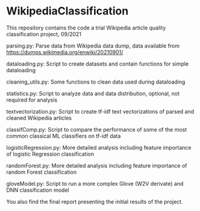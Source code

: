 # WikipediaClassification
This repository contains the code a trial Wikipedia article quality classification project, 09/2021


parsing.py: Parse data from Wikipedia data dump, data available from https://dumps.wikimedia.org/enwiki/20210901/

dataloading.py: Script to create datasets and contain functions for simple dataloading

cleaning_utils.py: Some functions to clean data used during dataloading

statistics.py: Script to analyze data and data distribution, optional, not required for analysis

textvectorization.py: Script to create tf-idf text vectorizations of parsed and cleaned Wikipedia articles

classifComp.py: Script to compare the performance of some of the most common classical ML classifiers on tf-idf data

logisticRegression.py: More detailed analysis including feature importance of logistic Regression classification

randomForest.py: More detailed analysis including feature importance of random Forest classification

gloveModel.py: Script to run a more complex Glove (W2V derivate) and DNN classification model


You also find the final report presenting the initial results of the project.

